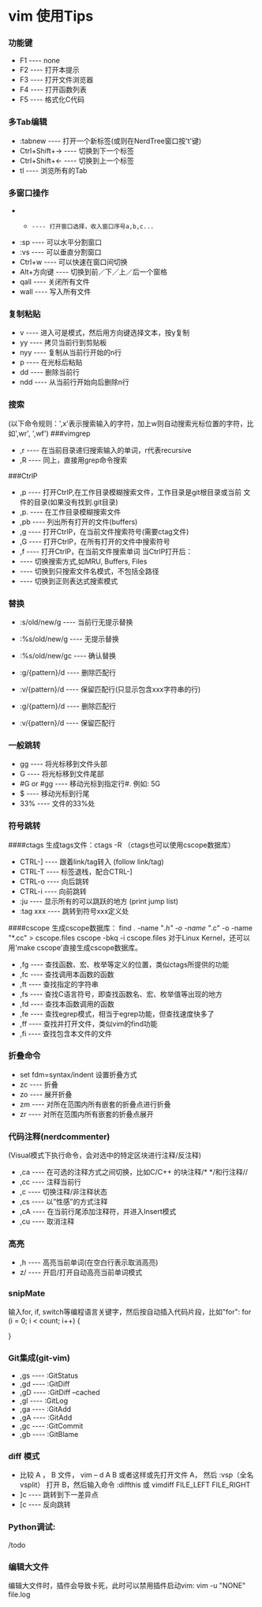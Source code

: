 # vim 使用Tips

### 功能键
- F1		---- none
- F2		---- 打开本提示
- F3		---- 打开文件浏览器
- F4		---- 打开函数列表
- F5		---- 格式化C代码

### 多Tab编辑
- :tabnew <file> ---- 打开一个新标签(或则在NerdTree窗口按't'键)
- Ctrl+Shift+→	---- 切换到下一个标签
- Ctrl+Shift+←	---- 切换到上一个标签
- tl		---- 浏览所有的Tab

### 多窗口操作
- -		---- 打开窗口选择，收入窗口序号a,b,c...
- :sp <file>	---- 可以水平分割窗口
- :vs <file>	---- 可以垂直分割窗口
- Ctrl+w	---- 可以快速在窗口间切换
- Alt+方向键	---- 切换到前／下／上／后一个窗格
- qall		---- 关闭所有文件
- wall		---- 写入所有文件

### 复制粘贴
- v		---- 进入可是模式，然后用方向键选择文本，按y复制
- yy		---- 拷贝当前行到剪贴板
- nyy		---- 复制从当前行开始的n行
- p		---- 在光标后粘贴
- dd		---- 删除当前行
- ndd		---- 从当前行开始向后删除n行

### 搜索
(以下命令规则：',x'表示搜索输入的字符，加上w则自动搜索光标位置的字符，比如',wr', ',wf')
###vimgrep
- ,r		---- 在当前目录递归搜索输入的单词，r代表recursive
- ,R		---- 同上，直接用grep命令搜索

###CtrlP
- ,p		---- 打开CtrlP,在工作目录模糊搜索文件，工作目录是git根目录或当前
		     文件的目录(如果没有找到.git目录)
- ,p.		---- 在工作目录模糊搜索文件
- ,pb		---- 列出所有打开的文件(buffers)
- ,g		---- 打开CtrlP，在当前文件搜索符号(需要ctag文件)
- ,G		---- 打开CtrlP，在所有打开的文件中搜索符号
- ,f		---- 打开CtrlP，在当前文件搜索单词
当CtrlP打开后：
- <c-f>		---- 切换搜索方式,如MRU, Buffers, Files
- <c-d>		---- 切换到只搜索文件名模式，不包括全路径
- <c-r>		---- 切换到正则表达式搜索模式


### 替换
- :s/old/new/g	 ---- 当前行无提示替换
- :%s/old/new/g	 ---- 无提示替换
- :%s/old/new/gc ---- 确认替换
- :g/{pattern}/d ---- 删除匹配行
- :v/{pattern}/d ---- 保留匹配行(只显示包含xxx字符串的行)

- :g/{pattern}/d ---- 删除匹配行
- :v/{pattern}/d ---- 保留匹配行

### 一般跳转
- gg		---- 将光标移到文件头部
- G		---- 将光标移到文件尾部
- #G or #gg	---- 移动光标到指定行#. 例如: 5G
- $		---- 移动光标到行尾
- 33%		---- 文件的33%处

### 符号跳转
####ctags
生成tags文件：ctags -R （ctags也可以使用cscope数据库）
- CTRL-]	---- 跟着link/tag转入 (follow link/tag)
- CTRL-T	---- 标签退栈，配合CTRL-]
- CTRL-o	---- 向后跳转
- CTRL-i	---- 向前跳转
- :ju		---- 显示所有的可以跳跃的地方 (print jump list)
- :tag xxx	---- 跳转到符号xxx定义处

####cscope
生成cscope数据库：
find . -name "*.h" -o -name "*.c" -o -name "*.cc" > cscope.files
cscope -bkq -i cscope.files
对于Linux Kernel，还可以用'make cscope'直接生成cscope数据库。
- ,fg		---- 查找函数、宏、枚举等定义的位置，类似ctags所提供的功能
- ,fc		---- 查找调用本函数的函数
- ,ft		---- 查找指定的字符串
- ,fs		---- 查找C语言符号，即查找函数名、宏、枚举值等出现的地方
- ,fd		---- 查找本函数调用的函数
- ,fe		---- 查找egrep模式，相当于egrep功能，但查找速度快多了
- ,ff		---- 查找并打开文件，类似vim的find功能
- ,fi		---- 查找包含本文件的文件

### 折叠命令
- set fdm=syntax/indent	设置折叠方式
- zc		---- 折叠
- zo		---- 展开折叠
- zm		---- 对所在范围内所有嵌套的折叠点进行折叠
- zr		---- 对所在范围内所有嵌套的折叠点展开

### 代码注释(nerdcommenter)
(Visual模式下执行命令，会对选中的特定区块进行注释/反注释)
- ,ca		---- 在可选的注释方式之间切换，比如C/C++ 的块注释/* */和行注释//
- ,cc		---- 注释当前行
- ,c		---- 切换注释/非注释状态
- ,cs		---- 以”性感”的方式注释
- ,cA		---- 在当前行尾添加注释符，并进入Insert模式
- ,cu		---- 取消注释

### 高亮
- ,h		---- 高亮当前单词(在空白行表示取消高亮)
- z/		---- 开启/打开自动高亮当前单词模式

### snipMate
输入for, if, switch等编程语言关键字，然后按<tab>自动插入代码片段，比如"for<tab>":
for (i = 0; i < count; i++) {

}

### Git集成(git-vim)
- ,gs		---- :GitStatus
- ,gd		---- :GitDiff
- ,gD		---- :GitDiff –cached
- ,gl		---- :GitLog
- ,ga		---- :GitAdd
- ,gA		---- :GitAdd <cfile>
- ,gc		---- :GitCommit
- ,gb		---- :GitBlame


### diff 模式
- 比较 A ， B 文件， vim – d A B 或者这样或先打开文件 A， 然后 
    :vsp（全名vsplit）
  打开 B，然后输入命令
    :diffthis
  或 vimdiff   FILE_LEFT FILE_RIGHT
- ]c		---- 跳转到下一差异点
- [c 		---- 反向跳转

### Python调试:
/todo

### 编辑大文件
编辑大文件时，插件会导致卡死，此时可以禁用插件启动vim: vim -u "NONE" file.log
